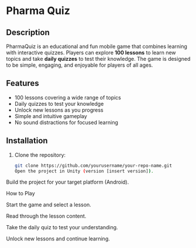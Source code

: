 # Pharma Quiz



## Description
PharmaQuiz is an educational and fun mobile game that combines learning with interactive quizzes. Players can explore **100 lessons** to learn new topics and take **daily quizzes** to test their knowledge. The game is designed to be simple, engaging, and enjoyable for players of all ages.

## Features
- 100 lessons covering a wide range of topics
- Daily quizzes to test your knowledge
- Unlock new lessons as you progress
- Simple and intuitive gameplay
- No sound distractions for focused learning

## Installation
1. Clone the repository:
   ```bash
   git clone https://github.com/yourusername/your-repo-name.git
   Open the project in Unity (version [insert version]).

Build the project for your target platform (Android).

How to Play

Start the game and select a lesson.

Read through the lesson content.

Take the daily quiz to test your understanding.

Unlock new lessons and continue learning.
